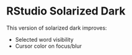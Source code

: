 # RStudio Solarized Dark

This version of solarized dark improves:

- Selected word visibility
- Cursor color on focus/blur
